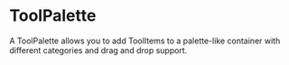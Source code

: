 # ToolPalette

A ToolPalette allows you to add ToolItems to a palette-like container with different categories and drag and drop support.
